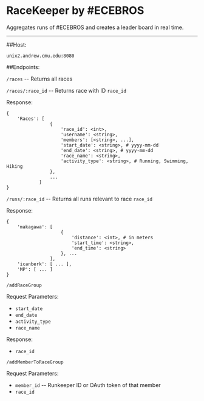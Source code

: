 RaceKeeper by #ECEBROS
========================

Aggregates runs of #ECEBROS and creates a leader board in real time.

---

##Host:

`unix2.andrew.cmu.edu:8080`

##Endpoints:

`/races` -- Returns all races

`/races/:race_id` -- Returns race with ID `race_id`

Response:
```
{
    'Races': [
                {
                    'race_id': <int>,
                    'username': <string>,
                    'members': [<string>, ...],
                    'start_date': <string>, # yyyy-mm-dd
                    'end_date': <string>, # yyyy-mm-dd
                    'race_name': <string>,
                    'activity_type': <string>, # Running, Swimming, Hiking
                },
                ...
            ]
}
```

`/runs/:race_id` -- Returns all runs relevant to race `race_id`

Response:
```
{
    'makagawa': [
                    {
                        'distance': <int>, # in meters
                        'start_time': <string>,
                        'end_time': <string>
                    }, ...
                ],
    'icanberk': [ ... ], 
    'MP': [ ... ]
}
```


`/addRaceGroup`

Request Parameters:
* `start_date`
* `end_date`
* `activity_type`
* `race_name`

Response:
* `race_id`

`/addMemberToRaceGroup`

Request Parameters:
* `member_id` -- Runkeeper ID or OAuth token of that member
* `race_id`
